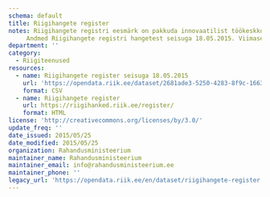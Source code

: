 ```yaml
---
schema: default
title: Riigihangete register
notes: Riigihangete registri eesmärk on pakkuda innovaatilist töökeskkonda hankijatele riigihangete korraldamiseks ning pakkujatele riigihangetel osalemiseks.
     Andmed Riigihangete registri hangetest seisuga 18.05.2015. Viimase seisu andmetest saab konkreetseid otsingutulemusi kasutajaliidese kaudu eksportides.
department: ''
category:
  - Riigiteenused
resources:
  - name: Riigihangete register seisuga 18.05.2015
    url: 'https://opendata.riik.ee/dataset/2681ade3-5250-4283-8f9c-16633a4b081f/resource/f104acb4-736a-499f-8bda-609c5439479d/download/rhravaandmed.csv'
    format: CSV
  - name: Riigihangete register
    url: https://riigihanked.riik.ee/register/
    format: HTML
license: 'http://creativecommons.org/licenses/by/3.0/'
update_freq: ''
date_issued: 2015/05/25
date_modified: 2015/05/25
organization: Rahandusministeerium
maintainer_name: Rahandusministeerium
maintainer_email: info@rahandusministeerium.ee
maintainer_phone: ''
legacy_url: 'https://opendata.riik.ee/en/dataset/riigihangete-register'
---
```

